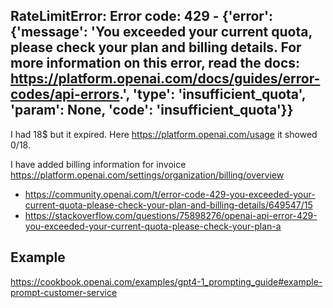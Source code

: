 ## RateLimitError: Error code: 429 - {'error': {'message': 'You exceeded your current quota, please check your plan and billing details. For more information on this error, read the docs: <https://platform.openai.com/docs/guides/error-codes/api-errors>.', 'type': 'insufficient_quota', 'param': None, 'code': 'insufficient_quota'}}

I had 18$ but it expired. Here https://platform.openai.com/usage it showed 0$/18$.

I have added billing information for invoice <https://platform.openai.com/settings/organization/billing/overview>

- <https://community.openai.com/t/error-code-429-you-exceeded-your-current-quota-please-check-your-plan-and-billing-details/649547/15>
- <https://stackoverflow.com/questions/75898276/openai-api-error-429-you-exceeded-your-current-quota-please-check-your-plan-a>

## Example

<https://cookbook.openai.com/examples/gpt4-1_prompting_guide#example-prompt-customer-service>
